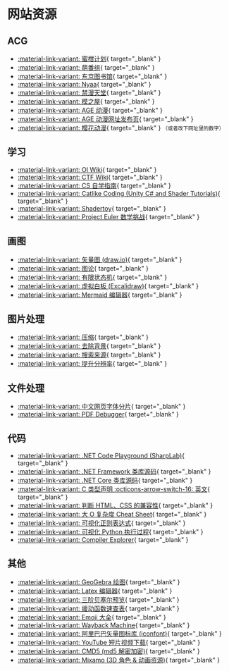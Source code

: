 # 网站资源

## ACG

<div class="grid cards" markdown>

- [:material-link-variant: 蜜柑计划](https://mikanani.me/){ target="_blank" }
- [:material-link-variant: 萌番组](https://bangumi.moe/){ target="_blank" }
- [:material-link-variant: 东京图书馆](https://www.tokyotosho.info/){ target="_blank" }
- [:material-link-variant: Nyaa](https://nyaa.si/){ target="_blank" }
- [:material-link-variant: 禁漫天堂](https://18comic.vip/){ target="_blank" }
- [:material-link-variant: 模之屋](https://www.aplaybox.com/){ target="_blank" }
- [:material-link-variant: AGE 动漫](https://www.agemys.org/){ target="_blank" }
- [:material-link-variant: AGE 动漫网址发布页](https://github.com/agefanscom/website){ target="_blank" }
- [:material-link-variant: 樱花动漫](http://yhdm08.com/){ target="_blank" } <small>（或者改下网址里的数字）</small>

</div>

## 学习

<div class="grid cards" markdown>

- [:material-link-variant: OI Wiki](https://oiwiki.com/){ target="_blank" }
- [:material-link-variant: CTF Wiki](https://ctf-wiki.org/){ target="_blank" }
- [:material-link-variant: CS 自学指南](https://csdiy.wiki/){ target="_blank" }
- [:material-link-variant: Catlike Coding (Unity C# and Shader Tutorials)](https://catlikecoding.com/unity/tutorials/){ target="_blank" }
- [:material-link-variant: Shadertoy](https://www.shadertoy.com/){ target="_blank" }
- [:material-link-variant: Project Euler 数学挑战](https://projecteuler.net/){ target="_blank" }

</div>

## 画图

<div class="grid cards" markdown>

- [:material-link-variant: 矢量图 (draw.io)](https://app.diagrams.net/){ target="_blank" }
- [:material-link-variant: 图论](https://csacademy.com/app/graph_editor/){ target="_blank" }
- [:material-link-variant: 有限状态机](https://madebyevan.com/fsm/){ target="_blank" }
- [:material-link-variant: 虚拟白板 (Excalidraw)](https://excalidraw.com/){ target="_blank" }
- [:material-link-variant: Mermaid 编辑器](https://mermaid.live/){ target="_blank" }

</div>

## 图片处理

<div class="grid cards" markdown>

- [:material-link-variant: 压缩](https://tinypng.com/){ target="_blank" }
- [:material-link-variant: 去除背景](https://www.remove.bg/){ target="_blank" }
- [:material-link-variant: 搜索来源](https://saucenao.com/){ target="_blank" }
- [:material-link-variant: 提升分辨率](https://waifu2x.udp.jp/){ target="_blank" }

</div>

## 文件处理

<div class="grid cards" markdown>

- [:material-link-variant: 中文网页字体分片](https://font.daidr.me/){ target="_blank" }
- [:material-link-variant: PDF Debugger](https://pdf.hyzyla.dev/){ target="_blank" }

</div>

## 代码

<div class="grid cards" markdown>

- [:material-link-variant: .NET Code Playground (SharpLab)](https://sharplab.io/){ target="_blank" }
- [:material-link-variant: .NET Framework 类库源码](https://referencesource.microsoft.com/){ target="_blank" }
- [:material-link-variant: .NET Core 类库源码](https://source.dot.net/){ target="_blank" }
- [:material-link-variant: C 类型声明 :octicons-arrow-switch-16: 英文](https://cdecl.org/){ target="_blank" }
- [:material-link-variant: 判断 HTML、CSS 的兼容性](https://caniuse.com/){ target="_blank" }
- [:material-link-variant: 大 O 复杂度 Cheat Sheet](https://www.bigocheatsheet.com/){ target="_blank" }
- [:material-link-variant: 可视化正则表达式](https://jex.im/regulex/){ target="_blank" }
- [:material-link-variant: 可视化 Python 执行过程](https://pythontutor.com/visualize.html#mode=edit){ target="_blank" }
- [:material-link-variant: Compiler Explorer](https://godbolt.org/){ target="_blank" }

</div>

## 其他

<div class="grid cards" markdown>

- [:material-link-variant: GeoGebra 绘图](https://www.geogebra.org/?lang=zh-CN){ target="_blank" }
- [:material-link-variant: Latex 编辑器](https://www.latexlive.com/){ target="_blank" }
- [:material-link-variant: 三阶贝塞尔预览](https://cubic-bezier.com/){ target="_blank" }
- [:material-link-variant: 缓动函数速查表](https://easings.net/zh-cn){ target="_blank" }
- [:material-link-variant: Emoji 大全](https://www.emojiall.com/zh-hans){ target="_blank" }
- [:material-link-variant: Wayback Machine](http://web.archive.org){ target="_blank" }
- [:material-link-variant: 阿里巴巴矢量图标库 (iconfont)](https://www.iconfont.cn/){ target="_blank" }
- [:material-link-variant: YouTube 短片视频下载](https://ytshorts.savetube.me/zh/10){ target="_blank" }
- [:material-link-variant: CMD5 (md5 解密加密)](https://www.cmd5.com/){ target="_blank" }
- [:material-link-variant: Mixamo (3D 角色 & 动画资源)](https://www.mixamo.com/){ target="_blank" }

</div>
